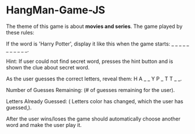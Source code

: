 # HangMan-Game-JS

The theme of this game is about **movies and series**. The game played by these rules:

If the word is 'Harry Potter', display it like this when the game starts: 
_ _ _ _ _   _ _ _ _ _ _.

Hint: If user could not find secret word, presses the hint button and is shown the clue about secret word.

As the user guesses the correct letters, reveal them: H A _ _ Y  P _ T T _ _.

Number of Guesses Remaining: (# of guesses remaining for the user).

Letters Already Guessed: ( Letters color has changed, which the user has guessed,).

After the user wins/loses the game should automatically choose another word and make the user play it.